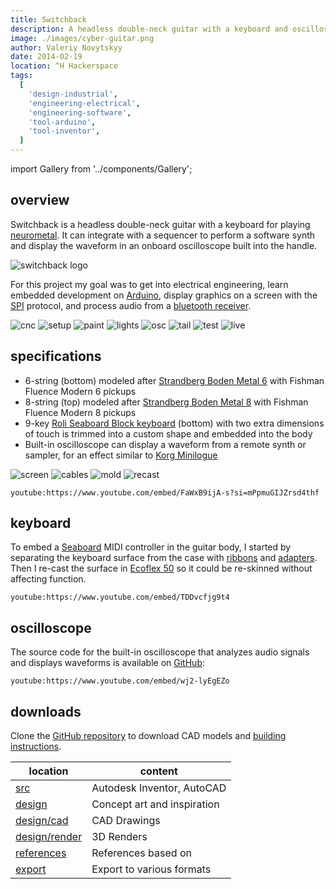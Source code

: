 ```yaml
---
title: Switchback
description: A headless double-neck guitar with a keyboard and oscilloscope
image: ./images/cyber-guitar.png
author: Valeriy Novytskyy
date: 2014-02-19
location: ^H Hackerspace
tags:
  [
    'design-industrial',
    'engineering-electrical',
    'engineering-software',
    'tool-arduino',
    'tool-inventor',
  ]
---
```


import Gallery from '../components/Gallery';

## overview

Switchback is a headless double-neck guitar with a keyboard for playing [neurometal](https://www.youtube.com/playlist?list=PL2ZwTvIdYJGJxl1kszP3a_z6O4DcHwvok). It can integrate with a sequencer to perform a software synth and display the waveform in an onboard oscilloscope built into the handle.

![switchback logo](./images/cyber-guitar-logo.png)

For this project my goal was to get into electrical engineering, learn embedded development on [Arduino](https://www.arduino.cc/), display graphics on a screen with the [SPI](https://learn.sparkfun.com/tutorials/serial-peripheral-interface-spi/all) protocol, and process audio from a [bluetooth receiver](https://www.amazon.com/gp/product/B07W7YCFS1).

<Gallery>
  <img alt="cnc" src="./images/cyber-guitar-cnc.jpg"/>
  <img alt="setup" src="./images/cyber-guitar-lights.jpg"/>
  <img alt="paint" src="./images/cyber-guitar-paint.jpg"/>
  <img alt="lights" src="./images/cyber-guitar-done.jpg"/>
  <img alt="osc" src="./images/cyber-guitar-osc-pcb.jpg"/>
  <img alt="tail" src="./images/cyber-guitar-tape.jpg"/>
  <img alt="test" src="./images/cyber-guitar-test.jpg"/>
  <img alt="live" src="./images/cyber-guitar-live.jpg"/>
</Gallery>

## specifications

- 6-string (bottom) modeled after [Strandberg Boden Metal 6](https://strandbergguitars.com/product/boden-metal-6-white-pearl/) with Fishman Fluence Modern 6 pickups
- 8-string (top) modeled after [Strandberg Boden Metal 8](https://www.sweetwater.com/store/detail/BDMT8BKP--strandberg-boden-metal-8-black-pearl) with Fishman Fluence Modern 8 pickups
- 9-key [Roli Seaboard Block keyboard](https://roli.com/products/seaboard) (bottom) with two extra dimensions of touch is trimmed into a custom shape and embedded into the body
- Built-in oscilloscope can display a waveform from a remote synth or sampler, for an effect similar to [Korg Minilogue](https://www.sweetwater.com/store/detail/MinilogueXD--korg-minilogue-xd-4-voice-analog-synthesizer)

<Gallery>
  <img alt="screen" src="./images/cyber-guitar-screen.jpg"/>
  <img alt="cables" src="./images/cyber-guitar-ribbons.jpg"/>
  <img alt="mold" src="./images/cyber-guitar-mold.jpg"/>
  <img alt="recast" src="./images/cyber-guitar-cast.jpg"/>
</Gallery>

`youtube:https://www.youtube.com/embed/FaWxB9ijA-s?si=mPpmuGIJZrsd4thf`

## keyboard

To embed a [Seaboard](https://roli.com/products/seaboard/rise2) MIDI controller in the guitar body, I started by separating the keyboard surface from the case with [ribbons](https://www.amazon.com/gp/product/B07RS4QST3) and [adapters](https://www.amazon.com/gp/product/B07RT6XM3W).
Then I re-cast the surface in [Ecoflex 50](https://www.smooth-on.com/products/ecoflex-00-50/) so it could be re-skinned without affecting function.

`youtube:https://www.youtube.com/embed/TDDvcfjg9t4`

## oscilloscope

The source code for the built-in oscilloscope that analyzes audio signals and displays waveforms is available on [GitHub](https://github.com/01binary/switchback/blob/master/src/code/oscilloscope.ino):

`youtube:https://www.youtube.com/embed/wj2-lyEgEZo`

## downloads

Clone the [GitHub repository](https://github.com/01binary/switchback) to download CAD models and [building instructions](switchback-instructions.pdf).

| location                                                                          | content                     |
| --------------------------------------------------------------------------------- | --------------------------- |
| [src](https://github.com/01binary/switchback/tree/master/src)                     | Autodesk Inventor, AutoCAD  |
| [design](https://github.com/01binary/switchback/tree/master/design)               | Concept art and inspiration |
| [design/cad](https://github.com/01binary/switchback/tree/master/design/cad)       | CAD Drawings                |
| [design/render](https://github.com/01binary/switchback/tree/master/design/render) | 3D Renders                  |
| [references](https://github.com/01binary/switchback/tree/master/references)       | References based on         |
| [export](https://github.com/01binary/switchback/tree/master/export)               | Export to various formats   |
